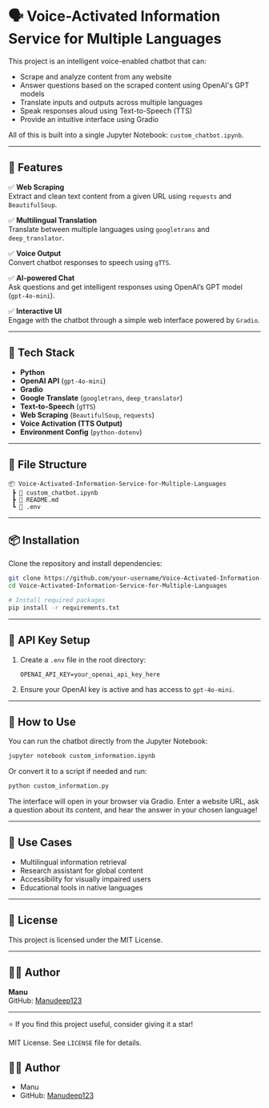 # 🗣️ Voice-Activated Information Service for Multiple Languages

This project is an intelligent voice-enabled chatbot that can:
- Scrape and analyze content from any website
- Answer questions based on the scraped content using OpenAI's GPT models
- Translate inputs and outputs across multiple languages
- Speak responses aloud using Text-to-Speech (TTS)
- Provide an intuitive interface using Gradio

All of this is built into a single Jupyter Notebook: `custom_chatbot.ipynb`.

---

## 🚀 Features

✅ **Web Scraping**  
Extract and clean text content from a given URL using `requests` and `BeautifulSoup`.

✅ **Multilingual Translation**  
Translate between multiple languages using `googletrans` and `deep_translator`.

✅ **Voice Output**  
Convert chatbot responses to speech using `gTTS`.

✅ **AI-powered Chat**  
Ask questions and get intelligent responses using OpenAI’s GPT model (`gpt-4o-mini`).

✅ **Interactive UI**  
Engage with the chatbot through a simple web interface powered by `Gradio`.

---

## 🧰 Tech Stack

- **Python**
- **OpenAI API** (`gpt-4o-mini`)
- **Gradio**
- **Google Translate** (`googletrans`, `deep_translator`)
- **Text-to-Speech** (`gTTS`)
- **Web Scraping** (`BeautifulSoup`, `requests`)
- **Voice Activation (TTS Output)**
- **Environment Config** (`python-dotenv`)

---

## 📁 File Structure

```
📦 Voice-Activated-Information-Service-for-Multiple-Languages
 ┣ 📄 custom_chatbot.ipynb
 ┣ 📄 README.md
 ┗ 📄 .env
```

---

## 📦 Installation

Clone the repository and install dependencies:

```bash
git clone https://github.com/your-username/Voice-Activated-Information-Service-for-Multiple-Languages.git
cd Voice-Activated-Information-Service-for-Multiple-Languages

# Install required packages
pip install -r requirements.txt
```



---

## 🔑 API Key Setup

1. Create a `.env` file in the root directory:
   ```
   OPENAI_API_KEY=your_openai_api_key_here
   ```

2. Ensure your OpenAI key is active and has access to `gpt-4o-mini`.

---

## 🧪 How to Use

You can run the chatbot directly from the Jupyter Notebook:

```bash
jupyter notebook custom_information.ipynb
```

Or convert it to a script if needed and run:

```bash
python custom_information.py
```

The interface will open in your browser via Gradio. Enter a website URL, ask a question about its content, and hear the answer in your chosen language!

---

## 🎯 Use Cases

- Multilingual information retrieval
- Research assistant for global content
- Accessibility for visually impaired users
- Educational tools in native languages

---

## 📝 License

This project is licensed under the MIT License.

---

## 🙋‍♂️ Author

**Manu**  
GitHub: [Manudeep123](https://github.com/Manudeep123)

---

⭐ If you find this project useful, consider giving it a star!



MIT License. See `LICENSE` file for details.

## 🙋‍♂️ Author

- Manu
- GitHub: [Manudeep123](https://github.com/Manudeep123)



